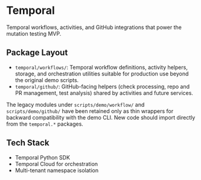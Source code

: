 # Temporal

Temporal workflows, activities, and GitHub integrations that power the mutation
testing MVP.

## Package Layout

- `temporal/workflows/`: Temporal workflow definitions, activity helpers, storage,
  and orchestration utilities suitable for production use beyond the original
  demo scripts.
- `temporal/github/`: GitHub-facing helpers (check processing, repo and PR
  management, test analysis) shared by activities and future services.

The legacy modules under `scripts/demo/workflow/` and `scripts/demo/github/` have
been retained only as thin wrappers for backward compatibility with the demo CLI.
New code should import directly from the `temporal.*` packages.

## Tech Stack

- Temporal Python SDK
- Temporal Cloud for orchestration
- Multi-tenant namespace isolation
